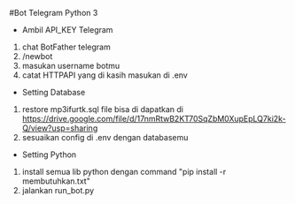#Bot Telegram Python 3

* Ambil API_KEY Telegram
1. chat BotFather telegram
2. /newbot
3. masukan username botmu
4. catat HTTPAPI yang di kasih masukan di .env

* Setting Database
1. restore mp3ifurtk.sql file bisa di dapatkan di https://drive.google.com/file/d/17nmRtwB2KT70SqZbM0XupEpLQ7ki2k-Q/view?usp=sharing
2. sesuaikan config di .env dengan databasemu

* Setting Python 
1. install semua lib python dengan command "pip install -r membutuhkan.txt"
2. jalankan run_bot.py